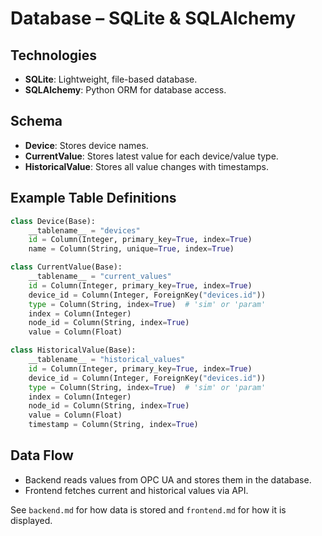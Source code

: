 # Database – SQLite & SQLAlchemy

## Technologies
- **SQLite**: Lightweight, file-based database.
- **SQLAlchemy**: Python ORM for database access.

## Schema
- **Device**: Stores device names.
- **CurrentValue**: Stores latest value for each device/value type.
- **HistoricalValue**: Stores all value changes with timestamps.

## Example Table Definitions
```python
class Device(Base):
    __tablename__ = "devices"
    id = Column(Integer, primary_key=True, index=True)
    name = Column(String, unique=True, index=True)

class CurrentValue(Base):
    __tablename__ = "current_values"
    id = Column(Integer, primary_key=True, index=True)
    device_id = Column(Integer, ForeignKey("devices.id"))
    type = Column(String, index=True)  # 'sim' or 'param'
    index = Column(Integer)
    node_id = Column(String, index=True)
    value = Column(Float)

class HistoricalValue(Base):
    __tablename__ = "historical_values"
    id = Column(Integer, primary_key=True, index=True)
    device_id = Column(Integer, ForeignKey("devices.id"))
    type = Column(String, index=True)  # 'sim' or 'param'
    index = Column(Integer)
    node_id = Column(String, index=True)
    value = Column(Float)
    timestamp = Column(String, index=True)
```

## Data Flow
- Backend reads values from OPC UA and stores them in the database.
- Frontend fetches current and historical values via API.

See `backend.md` for how data is stored and `frontend.md` for how it is displayed.

